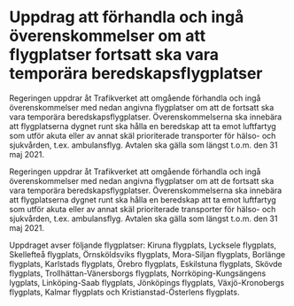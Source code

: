 # Uppdrag att förhandla och ingå överenskommelser om att flygplatser fortsatt ska vara temporära beredskapsflygplatser

Regeringen uppdrar åt Trafikverket att omgående förhandla och ingå överenskommelser med nedan angivna flygplatser om att de fortsatt ska vara temporära beredskapsflygplatser. Överenskommelserna ska innebära att flygplatserna dygnet runt ska hålla en beredskap att ta emot luftfartyg som utför akuta eller av annat skäl prioriterade transporter för hälso- och
sjukvården, t.ex. ambulansflyg. Avtalen ska gälla som längst t.o.m. den 31 maj 2021.

Regeringen uppdrar åt Trafikverket att omgående förhandla och ingå överenskommelser med nedan angivna flygplatser om att de fortsatt ska vara temporära beredskapsflygplatser. Överenskommelserna ska innebära att flygplatserna dygnet runt ska hålla en beredskap att ta emot luftfartyg som utför akuta eller av annat skäl prioriterade transporter för hälso- och
sjukvården, t.ex. ambulansflyg. Avtalen ska gälla som längst t.o.m. den 31 maj 2021.

Uppdraget avser följande flygplatser: Kiruna flygplats, Lycksele flygplats,
Skellefteå flygplats, Örnsköldsviks flygplats, Mora-Siljan flygplats, Borlänge flygplats, Karlstads flygplats, Örebro flygplats, Eskilstuna flygplats, Skövde flygplats, Trollhättan-Vänersborgs flygplats, Norrköping-Kungsängens lygplats, Linköping-Saab flygplats, Jönköpings flygplats, Växjö-Kronobergs flygplats, Kalmar flygplats och Kristianstad-Österlens flygplats.
